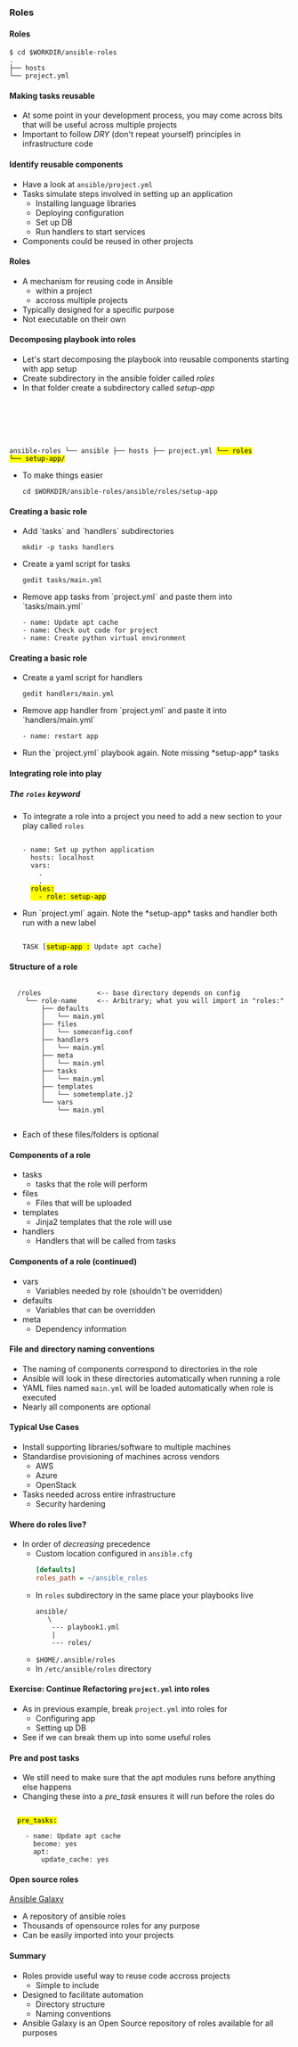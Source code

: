 ### Roles


#### Roles

```
$ cd $WORKDIR/ansible-roles
.
├── hosts
└── project.yml
```


#### Making tasks reusable

* At some point in your development process, you may come across
  bits that will be useful across multiple projects
* Important to follow _DRY_ (don't repeat yourself) principles in infrastructure code


#### Identify reusable components
* Have a look at `ansible/project.yml`
* Tasks simulate steps involved in setting up an application
   * Installing language libraries
   * Deploying configuration
   * Set up DB
   * Run handlers to start services
* Components could be reused in other projects


#### Roles

* A mechanism for reusing code in Ansible
  - within a project
  - accross multiple projects
* Typically designed for a specific purpose
* Not executable on their own


#### Decomposing playbook into roles
* Let's start decomposing the playbook into reusable components starting with
  app setup
* Create subdirectory in the ansible folder called *roles*
* In that folder create a subdirectory called *setup-app*
   <pre><code data-noescape data-trim>
ansible-roles
└── ansible
    ├── hosts
    ├── project.yml
    <mark>└── roles
        └── setup-app/</mark>
</code></pre>
* To make things easier
   ```
   cd $WORKDIR/ansible-roles/ansible/roles/setup-app
   ```


#### Creating a basic role
* <!-- .element: class="fragment" data-fragment-index="0" -->Add `tasks` and `handlers` subdirectories
   ```
   mkdir -p tasks handlers
   ```
* <!-- .element: class="fragment" data-fragment-index="1" -->Create a yaml script for tasks
   ```
   gedit tasks/main.yml
   ```
* <!-- .element: class="fragment" data-fragment-index="2" -->Remove app tasks from `project.yml` and paste them into `tasks/main.yml`
   ```
   - name: Update apt cache
   - name: Check out code for project
   - name: Create python virtual environment
   ```


#### Creating a basic role
* <!-- .element: class="fragment" data-fragment-index="0" -->Create a yaml script for handlers
   ```
   gedit handlers/main.yml
   ```
* <!-- .element: class="fragment" data-fragment-index="1" -->Remove app handler from `project.yml` and paste it into `handlers/main.yml`
   ```
   - name: restart app
   ```
* <!-- .element: class="fragment" data-fragment-index="2" -->Run the `project.yml` playbook again. Note missing *setup-app* tasks


#### Integrating role into play
##### The `roles` keyword
* To integrate a role into a project you need to add a new section to your
  play called `roles`
  <pre class="fragment" data-fragment-index="0"><code data-trim data-noescape>
  - name: Set up python application
    hosts: localhost
    vars:
      .
      .
    <mark>roles:</mark>
    <mark class="fragment" data-fragment-index="1">  - role: setup-app</mark>
  </code></pre>  
* <!-- .element: class="fragment" data-fragment-index="2" -->Run `project.yml` again. Note the *setup-app* tasks and handler both run with a new
  label
  <pre><code data-trim data-noescape>
  TASK [<mark>setup-app :</mark> Update apt cache] 
  </code></pre>



#### Structure of a role
  <pre><code data-trim data-noescape>
  /roles              <span class="fragment" data-fragment-index="0"><-- base directory depends on config</span>
    └── role-name     <span class="fragment" data-fragment-index="1"><-- Arbitrary; what you will import in "roles:"</span>
        ├── defaults
        │   └── main.yml
        ├── files
        │   └── someconfig.conf
        ├── handlers
        │   └── main.yml
        ├── meta
        │   └── main.yml
        ├── tasks
        │   └── main.yml
        ├── templates
        │   └── sometemplate.j2
        └── vars
            └── main.yml
  </code></pre>
<!-- .element: style="font-size:13pt;"  -->
  * Each of these files/folders is optional


#### Components of a role

* tasks
  - tasks that the role will perform
* files
  - Files that will be uploaded
* templates
  - Jinja2 templates that the role will use
* handlers
  - Handlers that will be called from tasks



#### Components of a role (continued)

* vars
  - Variables needed by role (shouldn't be overridden)
* defaults
  - Variables that can be overridden
* meta
  - Dependency information


#### File and directory naming conventions

* The naming of components correspond to directories in the role
* Ansible will look in these directories automatically when running a role
* YAML files named `main.yml` will be loaded automatically when role is
  executed
* Nearly all components are optional


#### Typical Use Cases
* Install supporting libraries/software to multiple machines
* Standardise provisioning of machines across vendors
   - AWS
   - Azure
   - OpenStack
* Tasks needed across entire infrastructure
   - Security hardening



#### Where do roles live?
* In order of _decreasing_ precedence
  - Custom location configured in `ansible.cfg`
     ```ini
     [defaults]
     roles_path = ~/ansible_roles
     ```
  - In `roles` subdirectory in the same place your playbooks live
     ```
     ansible/
        \
         --- playbook1.yml
         |
         --- roles/
     ```
  - `$HOME/.ansible/roles`
  - In `/etc/ansible/roles` directory


#### Exercise: Continue Refactoring `project.yml` into roles
* As in previous example, break `project.yml` into roles for 
  - Configuring app
  - Setting up DB
* See if we can break them up into some useful roles


#### Pre and post tasks

* We still need to make sure that the apt modules runs before
  anything else happens
* Changing these into a *pre_task* ensures it will run before the roles do

<pre class="fragment" data-fragment-index="0"><code data-trim data-noescape>
  <mark>pre_tasks:</mark>

    - name: Update apt cache
      become: yes
      apt:
        update_cache: yes
</code></pre>


#### Open source roles

[Ansible Galaxy](https://galaxy.ansible.com)

* A repository of ansible roles
* Thousands of opensource roles for any purpose
* Can be easily imported into your projects


#### Summary

* Roles provide useful way to reuse code accross projects
  - Simple to include
* Designed to facilitate automation
  - Directory structure
  - Naming conventions
* Ansible Galaxy is an Open Source repository of roles available for all
  purposes
